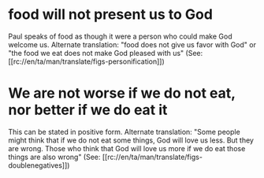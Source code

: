 # food will not present us to God

Paul speaks of food as though it were a person who could make God welcome us. Alternate translation: "food does not give us favor with God" or "the food we eat does not make God pleased with us" (See: [[rc://en/ta/man/translate/figs-personification]])

# We are not worse if we do not eat, nor better if we do eat it

This can be stated in positive form. Alternate translation: "Some people might think that if we do not eat some things, God will love us less. But they are wrong. Those who think that God will love us more if we do eat those things are also wrong" (See: [[rc://en/ta/man/translate/figs-doublenegatives]])

